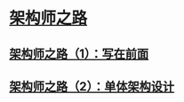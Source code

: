# [架构师之路](https://blog.csdn.net/jarwis/category_9501142.html)

## [架构师之路（1）：写在前面](https://blog.csdn.net/jarwis/article/details/103001933)

## [架构师之路（2）：单体架构设计](https://blog.csdn.net/jarwis/article/details/103002348)








<comment-comment/>